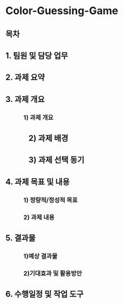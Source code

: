 # Color-Guessing-Game
## 목차
## 1. 팀원 및 담당 업무 
## 2. 과제 요약
## 3. 과제 개요 
###    1) 과제 개요
##    2) 과제 배경 
##    3) 과제 선택 동기
## 4. 과제 목표 및 내용
###    1) 정량적/정성적 목표 
###    2) 과제 내용 
## 5. 결과물
###    1)예상 결과물
###    2)기대효과 및 활용방안 
## 6. 수행일정 및 작업 도구 




